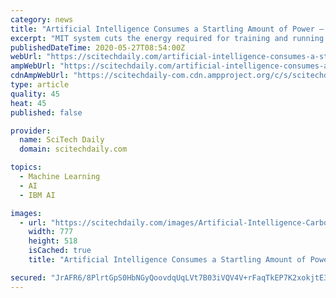 ```yaml
---
category: news
title: "Artificial Intelligence Consumes a Startling Amount of Power – MIT System Reduces the Carbon Footprint"
excerpt: "MIT system cuts the energy required for training and running neural networks. Artificial intelligence has become a focus of certain ethical concerns, but it also has some major sustainability issues."
publishedDateTime: 2020-05-27T08:54:00Z
webUrl: "https://scitechdaily.com/artificial-intelligence-consumes-a-startling-amount-of-power-mit-system-reduces-the-carbon-footprint/"
ampWebUrl: "https://scitechdaily.com/artificial-intelligence-consumes-a-startling-amount-of-power-mit-system-reduces-the-carbon-footprint/amp/"
cdnAmpWebUrl: "https://scitechdaily-com.cdn.ampproject.org/c/s/scitechdaily.com/artificial-intelligence-consumes-a-startling-amount-of-power-mit-system-reduces-the-carbon-footprint/amp/"
type: article
quality: 45
heat: 45
published: false

provider:
  name: SciTech Daily
  domain: scitechdaily.com

topics:
  - Machine Learning
  - AI
  - IBM AI

images:
  - url: "https://scitechdaily.com/images/Artificial-Intelligence-Carbon-Footprint-Reduction-777x518.jpg"
    width: 777
    height: 518
    isCached: true
    title: "Artificial Intelligence Consumes a Startling Amount of Power – MIT System Reduces the Carbon Footprint"

secured: "JrAFR6/8PlrtGpS0HbNGyQoovdqUqLVt7B03iVQV4V+rFaqTkEP7K2xokjtE3H58nb2eUwNBP20gPpyvCdOnLPnvOljnR/nYVha9Wf1yCMl4X7yIwsG/GIOtEM23FCPqxcHZBH3Y1iop8j1Kqqow54JTLCyfskgrQYmpkMDUjVFzUpiRpwP4jvwiM4ZRbzN6KVFIMOXtNr5cYUNX119D6UgA8tu26RnQmR4yX7jBmPeXWt9nQZnfMiGRt+MEuHWRNc0UDZXzNKitiSyaeV66lW5Ycmd5KSq2yAt68iwqjzD01KNTbIer1mXnC73Mr/nx;t0q5IgVRM4U8dd948VQFtg=="
---
```


